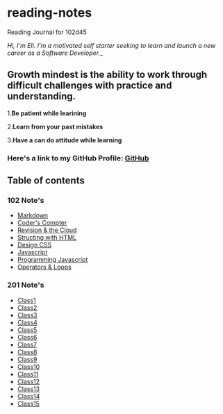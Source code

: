 # reading-notes
Reading Journal for 102d45

*Hi, I'm Eli. I'm a motivated self starter seeking to learn and launch a new career as a Software Developer.*_
## Growth mindest is the ability to work through difficult  challenges with practice and understanding.

1.**Be patient while learining**

2.**Learn from your past mistakes**

3.**Have a can do attitude while learning**

### Here's a link to my GitHub Profile: [GitHub](https://github.com/EliL21)

## Table of contents 

### 102 Note's

- [Markdown](102/Class1.md)
- [Coder's Compter](102/Class2.md)
- [Revision & the Cloud](102/Class3.md)
- [Structing with HTML](102/Class4.md)
- [Design CSS](102/Class5.md)
- [Javascript](102/Class6.md)
- [Programming Javascript](102/Class7.md)
- [Operators & Loops](102/Class8.md)

### 201 Note's

- [Class1](201/Class1.md)
- [Class2](201/Class2.md)
- [Class3](201/Class3.md)
- [Class4](201/Class4.md/)
- [Class5](201/Class5.md/)
- [Class6](201/Class6.md/)
- [Class7](201/Class7.md/)
- [Class8](201/Class8.md/)
- [Class9](201/Class9.md/)
- [Class10](201/Class10.md/)
- [Class11](201/Class11.md/)
- [Class12](201/Class12.md/)
- [Class13](201/Class13.md/)
- [Class14](201/Class14.md/)
- [Class15](201/Class15.md/)


